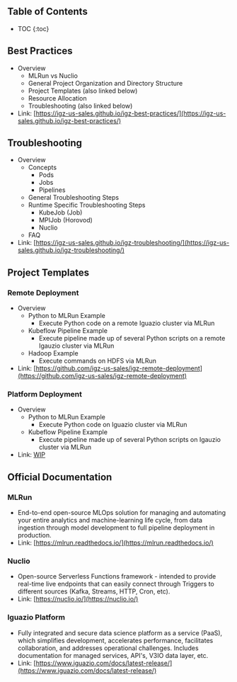 ## Table of Contents
* TOC
{:toc}

## Best Practices
- Overview
    - MLRun vs Nuclio
    - General Project Organization and Directory Structure
    - Project Templates (also linked below)
    - Resource Allocation
    - Troubleshooting (also linked below)
- Link: [https://igz-us-sales.github.io/igz-best-practices/](https://igz-us-sales.github.io/igz-best-practices/)

## Troubleshooting
- Overview
    - Concepts
        - Pods
        - Jobs
        - Pipelines
    - General Troubleshooting Steps
    - Runtime Specific Troubleshooting Steps
        - KubeJob (Job)
        - MPIJob (Horovod)
        - Nuclio
    - FAQ
-  Link: [https://igz-us-sales.github.io/igz-troubleshooting/](https://igz-us-sales.github.io/igz-troubleshooting/)

## Project Templates
### Remote Deployment
- Overview
    - Python to MLRun Example
        - Execute Python code on a remote Iguazio cluster via MLRun
    - Kubeflow Pipeline Example
        - Execute pipeline made up of several Python scripts on a remote Igauzio cluster via MLRun
    - Hadoop Example
        - Execute commands on HDFS via MLRun
- Link: [https://github.com/igz-us-sales/igz-remote-deployment](https://github.com/igz-us-sales/igz-remote-deployment)

### Platform Deployment    
- Overview
    - Python to MLRun Example
        - Execute Python code on Iguazio cluster via MLRun
    - Kubeflow Pipeline Example
        - Execute pipeline made up of several Python scripts on Igauzio cluster via MLRun
- Link: [WIP](#)

## Official Documentation
### MLRun
- End-to-end open-source MLOps solution for managing and automating your entire analytics and machine-learning life cycle, from data ingestion through model development to full pipeline deployment in production.
- Link: [https://mlrun.readthedocs.io/](https://mlrun.readthedocs.io/)

### Nuclio
- Open-source Serverless Functions framework - intended to provide real-time live endpoints that can easily connect through Triggers to different sources (Kafka, Streams, HTTP, Cron, etc).
- Link: [https://nuclio.io/](https://nuclio.io/)

### Iguazio Platform
- Fully integrated and secure data science platform as a service (PaaS), which simplifies development, accelerates performance, facilitates collaboration, and addresses operational challenges. Includes documentation for managed services, API's, V3IO data layer, etc.
- Link: [https://www.iguazio.com/docs/latest-release/](https://www.iguazio.com/docs/latest-release/)